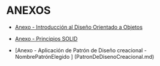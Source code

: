# ANEXOS

- [Anexo - Introducción al Diseño Orientado a Objetos](introduccion.md)

- [Anexo - Principios SOLID](solid.md)

- [Anexo - Aplicación de Patrón de Diseño creacional - NombrePatrónElegido ] (PatronDeDisenoCreacional.md)

